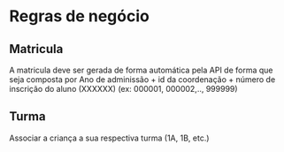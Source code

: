 # Regras de negócio

## Matricula

A matricula deve ser gerada de forma automática pela API de forma que seja composta por Ano de adminissão + id da coordenação + número de inscrição do aluno (XXXXXX) (ex: 000001, 000002,.., 999999)

## Turma

Associar a criança a sua respectiva turma (1A, 1B, etc.)

